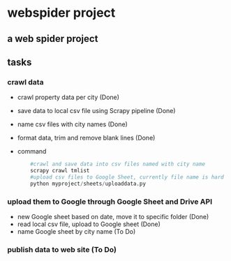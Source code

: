 # webspider project

## a web spider project

## tasks

### crawl data
- crawl property data per city (Done)
- save data to local csv file using Scrapy pipeline (Done)
- name csv files with city names (Done)
- format data, trim and remove blank lines (Done)
- command
  
    ```python
        #crawl and save data into csv files named with city name
        scrapy crawl tmlist
        #upload csv files to Google Sheet, currently file name is hard coded
        python myproject/sheets/uploaddata.py
    ```

### upload them to Google through Google Sheet and Drive API
- new Google sheet based on date, move it to specific folder (Done)
- read local csv file, upload to Google sheet (Done)
- name Google sheet by city name (To Do)

### publish data to web site (To Do)

